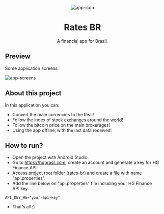 <p align="center">
  <img src="https://github.com/omouravictor/rates-br/blob/master/rates-br-icon.png" alt="app-icon">
</p>

<h1 align="center">Rates BR</h1>
<p align="center">A financial app for Brazil.</p>

## Preview

Some application screens:

<img src="https://github.com/omouravictor/assets/blob/main/assets/rates-now/app-screens.png" alt="app-screens">

## About this project

In this application you can:

  - Convert the main currencies to the Real!
  - Follow the index of stock exchanges around the world!
  - Follow the bitcoin price on the main brokerages!
  - Using the app offline, with the last data received!

## How to run?

- Open the project with Android Studio.
- Go to https://hgbrasil.com, create an account and generate a key for HG Finance API.
- Access project root folder (rates-br) and create a file with name "api.properties".
- Add the line below on "api.properties" file including your HG Finance API key.
```
API_KEY_HG="your-api-key"
```
- That's all :)
